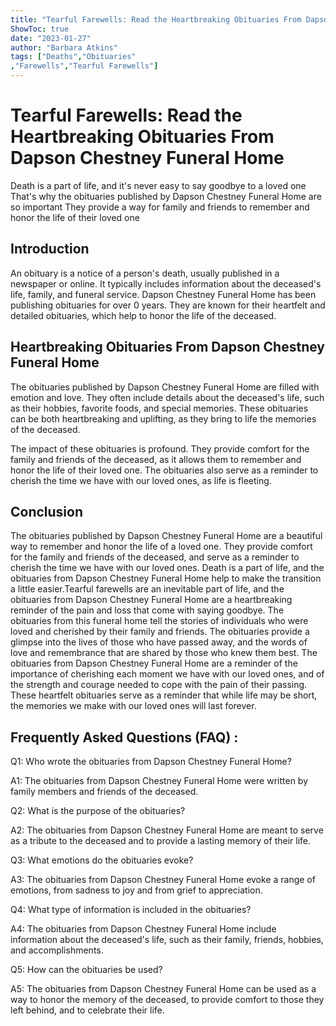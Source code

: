 ```yaml
---
title: "Tearful Farewells: Read the Heartbreaking Obituaries From Dapson Chestney Funeral Home"
ShowToc: true 
date: "2023-01-27"
author: "Barbara Atkins" 
tags: ["Deaths","Obituaries"
,"Farewells","Tearful Farewells"]
---
```

# Tearful Farewells: Read the Heartbreaking Obituaries From Dapson Chestney Funeral Home

Death is a part of life, and it's never easy to say goodbye to a loved one That's why the obituaries published by Dapson Chestney Funeral Home are so important They provide a way for family and friends to remember and honor the life of their loved one

## Introduction 

An obituary is a notice of a person's death, usually published in a newspaper or online. It typically includes information about the deceased's life, family, and funeral service. Dapson Chestney Funeral Home has been publishing obituaries for over 0 years. They are known for their heartfelt and detailed obituaries, which help to honor the life of the deceased.

## Heartbreaking Obituaries From Dapson Chestney Funeral Home 

The obituaries published by Dapson Chestney Funeral Home are filled with emotion and love. They often include details about the deceased's life, such as their hobbies, favorite foods, and special memories. These obituaries can be both heartbreaking and uplifting, as they bring to life the memories of the deceased.

The impact of these obituaries is profound. They provide comfort for the family and friends of the deceased, as it allows them to remember and honor the life of their loved one. The obituaries also serve as a reminder to cherish the time we have with our loved ones, as life is fleeting.

## Conclusion 

The obituaries published by Dapson Chestney Funeral Home are a beautiful way to remember and honor the life of a loved one. They provide comfort for the family and friends of the deceased, and serve as a reminder to cherish the time we have with our loved ones. Death is a part of life, and the obituaries from Dapson Chestney Funeral Home help to make the transition a little easier.Tearful farewells are an inevitable part of life, and the obituaries from Dapson Chestney Funeral Home are a heartbreaking reminder of the pain and loss that come with saying goodbye. The obituaries from this funeral home tell the stories of individuals who were loved and cherished by their family and friends. The obituaries provide a glimpse into the lives of those who have passed away, and the words of love and remembrance that are shared by those who knew them best. The obituaries from Dapson Chestney Funeral Home are a reminder of the importance of cherishing each moment we have with our loved ones, and of the strength and courage needed to cope with the pain of their passing. These heartfelt obituaries serve as a reminder that while life may be short, the memories we make with our loved ones will last forever.

## Frequently Asked Questions (FAQ) :
Q1: Who wrote the obituaries from Dapson Chestney Funeral Home?

A1: The obituaries from Dapson Chestney Funeral Home were written by family members and friends of the deceased.

Q2: What is the purpose of the obituaries?

A2: The obituaries from Dapson Chestney Funeral Home are meant to serve as a tribute to the deceased and to provide a lasting memory of their life.

Q3: What emotions do the obituaries evoke?

A3: The obituaries from Dapson Chestney Funeral Home evoke a range of emotions, from sadness to joy and from grief to appreciation.

Q4: What type of information is included in the obituaries?

A4: The obituaries from Dapson Chestney Funeral Home include information about the deceased's life, such as their family, friends, hobbies, and accomplishments.

Q5: How can the obituaries be used?

A5: The obituaries from Dapson Chestney Funeral Home can be used as a way to honor the memory of the deceased, to provide comfort to those they left behind, and to celebrate their life.



